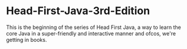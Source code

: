 # Head-First-Java-3rd-Edition
This is the beginning of the series of Head First Java, a way to learn the core Java in a super-friendly and interactive manner and ofcos, we're getting in books.
